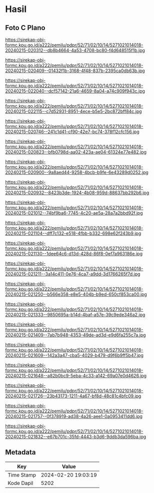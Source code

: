 # Hasil

## Foto C Plano

https://sirekap-obj-formc.kpu.go.id/a222/pemilu/pdpr/52/71/02/10/14/5271021014018-20240215-020312--db8b4664-4a53-4708-bc80-f4d648515f1b.jpg

https://sirekap-obj-formc.kpu.go.id/a222/pemilu/pdpr/52/71/02/10/14/5271021014018-20240215-020409--01432f1b-3168-4f48-837b-2395ca0db63b.jpg

https://sirekap-obj-formc.kpu.go.id/a222/pemilu/pdpr/52/71/02/10/14/5271021014018-20240215-022040--dcf57142-21a6-4659-8a04-a74c909f943c.jpg

https://sirekap-obj-formc.kpu.go.id/a222/pemilu/pdpr/52/71/02/10/14/5271021014018-20240215-022115--c7d52931-8951-4ece-b5e5-2bc872bff84c.jpg

https://sirekap-obj-formc.kpu.go.id/a222/pemilu/pdpr/52/71/02/10/14/5271021014018-20240215-020746--241c1d41-cf90-42e7-bc74-378f12cfc156.jpg

https://sirekap-obj-formc.kpu.go.id/a222/pemilu/pdpr/52/71/02/10/14/5271021014018-20240215-020823--bfb0798d-aa02-423a-ae04-61324e77e482.jpg

https://sirekap-obj-formc.kpu.go.id/a222/pemilu/pdpr/52/71/02/10/14/5271021014018-20240215-020900--9a8aed44-9258-4bcb-b9fe-6e43289d0252.jpg

https://sirekap-obj-formc.kpu.go.id/a222/pemilu/pdpr/52/71/02/10/14/5271021014018-20240215-020932--8423b3de-1924-4b08-959d-88637bb292b6.jpg

https://sirekap-obj-formc.kpu.go.id/a222/pemilu/pdpr/52/71/02/10/14/5271021014018-20240215-021012--74bf9ba6-7745-4c20-ae5a-28a7a2bbd92f.jpg

https://sirekap-obj-formc.kpu.go.id/a222/pemilu/pdpr/52/71/02/10/14/5271021014018-20240215-021104--dff7c132-e518-4fbb-b332-698e62f243b9.jpg

https://sirekap-obj-formc.kpu.go.id/a222/pemilu/pdpr/52/71/02/10/14/5271021014018-20240215-021130--1dee64c6-d13d-428d-86f8-0ef7a963186e.jpg

https://sirekap-obj-formc.kpu.go.id/a222/pemilu/pdpr/52/71/02/10/14/5271021014018-20240215-021211--3a14c411-0e76-4ca7-a9dd-3d1766265f7d.jpg

https://sirekap-obj-formc.kpu.go.id/a222/pemilu/pdpr/52/71/02/10/14/5271021014018-20240215-021250--b566e358-e8e5-404b-b9ed-650cf853ca00.jpg

https://sirekap-obj-formc.kpu.go.id/a222/pemilu/pdpr/52/71/02/10/14/5271021014018-20240215-021333--9850695a-b14d-4baf-a57e-39c9ede346a2.jpg

https://sirekap-obj-formc.kpu.go.id/a222/pemilu/pdpr/52/71/02/10/14/5271021014018-20240215-021409--7ab7b948-4353-49de-ad3d-e9d6fa255c7a.jpg

https://sirekap-obj-formc.kpu.go.id/a222/pemilu/pdpr/52/71/02/10/14/5271021014018-20240215-021609--142a3a47-cba5-4029-b479-d9f6b9ff5b47.jpg

https://sirekap-obj-formc.kpu.go.id/a222/pemilu/pdpr/52/71/02/10/14/5271021014018-20240215-021648--a82b0bc9-5eba-4c33-a142-69a07e0d4626.jpg

https://sirekap-obj-formc.kpu.go.id/a222/pemilu/pdpr/52/71/02/10/14/5271021014018-20240215-021726--23b43173-1211-4a67-bf8d-48c81c4bfc09.jpg

https://sirekap-obj-formc.kpu.go.id/a222/pemilu/pdpr/52/71/02/10/14/5271021014018-20240215-021757--0f378919-ad38-4a26-aee1-0a0953411dd6.jpg

https://sirekap-obj-formc.kpu.go.id/a222/pemilu/pdpr/52/71/02/10/14/5271021014018-20240215-021832--e67b701c-35fd-4443-b3d6-9ddb3da596ba.jpg


## Metadata

| Key        | Value               |
| ---------- | ------------------- |
| Time Stamp | 2024-02-20 19:03:19 |
| Kode Dapil | 5202                |



